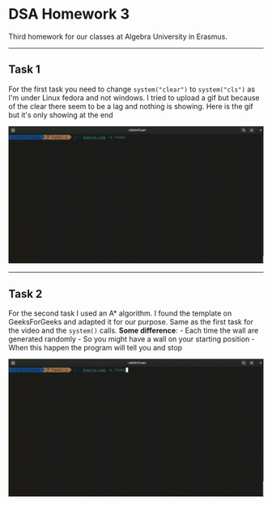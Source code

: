 # DSA Homework 3

Third homework for our classes at Algebra University in Erasmus.

---

## Task 1
For the first task you need to change `system("clear")` to `system("cls")` as I'm under Linux fedora and not windows.
I tried to upload a gif but because of the clear there seem to be a lag
and nothing is showing.
Here is the gif but it's only showing at the end

![](Task1.gif)

---

## Task 2

For the second task I used an A\* algorithm. I found the template on GeeksForGeeks and adapted it for our purpose.
Same as the first task for the video and the `system()` calls.
**Some difference**:
        - Each time the wall are generated randomly
        - So you might have a wall on your starting position
        - When this happen the program will tell you and stop


![](Task2.gif)
